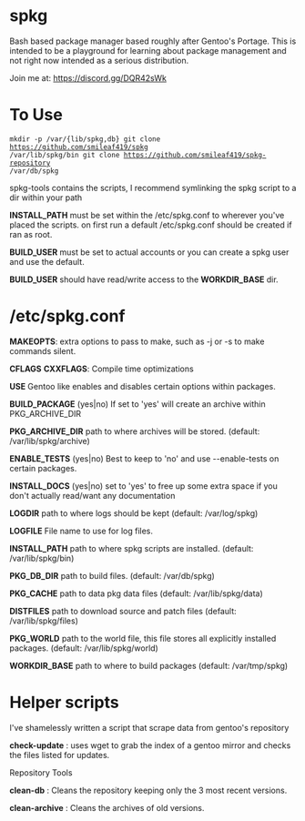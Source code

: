 # spkg
Bash based package manager based roughly after Gentoo's Portage.
This is intended to be a playground for learning about package management and not right now intended as a serious distribution.

Join me at: https://discord.gg/DQR42sWk

# To Use
<code>mkdir -p /var/{lib/spkg,db}
git clone https://github.com/smileaf419/spkg /var/lib/spkg/bin
git clone https://github.com/smileaf419/spkg-repository /var/db/spkg</code>

spkg-tools contains the scripts, I recommend symlinking the spkg script to a dir within your path

<b>INSTALL_PATH</b> must be set within the /etc/spkg.conf to wherever you've placed the scripts.
on first run a default /etc/spkg.conf should be created if ran as root.

<b>BUILD_USER</b> must be set to actual accounts or you can create a spkg user and use the default.

<b>BUILD_USER</b> should have read/write access to the <b>WORKDIR_BASE</b> dir.

# /etc/spkg.conf
<b>MAKEOPTS</b>: extra options to pass to make, such as -j<num> or -s to make commands silent.

<b>CFLAGS</b> <b>CXXFLAGS</b>: Compile time optimizations

<b>USE</b> Gentoo like enables and disables certain options within packages.

<b>BUILD_PACKAGE</b> (yes|no) If set to 'yes' will create an archive within PKG_ARCHIVE_DIR

<b>PKG_ARCHIVE_DIR</b> path to where archives will be stored. (default: /var/lib/spkg/archive)

<b>ENABLE_TESTS</b> (yes|no) Best to keep to 'no' and use --enable-tests on certain packages.

<b>INSTALL_DOCS</b> (yes|no) set to 'yes' to free up some extra space if you don't actually read/want any documentation

<b>LOGDIR</b> path to where logs should be kept (default: /var/log/spkg)

<b>LOGFILE</b> File name to use for log files.

<b>INSTALL_PATH</b> path to where spkg scripts are installed. (default: /var/lib/spkg/bin)

<b>PKG_DB_DIR</b> path to build files. (default: /var/db/spkg)

<b>PKG_CACHE</b> path to data pkg data files (default: /var/lib/spkg/data)

<b>DISTFILES</b> path to download source and patch files (default: /var/lib/spkg/files)

<b>PKG_WORLD</b> path to the world file, this file stores all explicitly installed packages. (default: /var/lib/spkg/world)

<b>WORKDIR_BASE</b> path to where to build packages (default: /var/tmp/spkg)

# Helper scripts
I've shamelessly written a script that scrape data from gentoo's repository

<b>check-update</b> : uses wget to grab the index of a gentoo mirror and checks the files listed for updates.

Repository Tools

<b>clean-db</b> : Cleans the repository keeping only the 3 most recent versions.

<b>clean-archive</b> : Cleans the archives of old versions.
